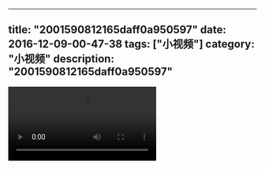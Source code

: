 
---
title: "2001590812165daff0a950597"
date: 2016-12-09-00-47-38
tags: ["小视频"]
category: "小视频"
description: "2001590812165daff0a950597"
---
<video src="http://ohtsqip0g.bkt.clouddn.com/2001590812165daff0a950597.mp4" controls="controls"></video>
